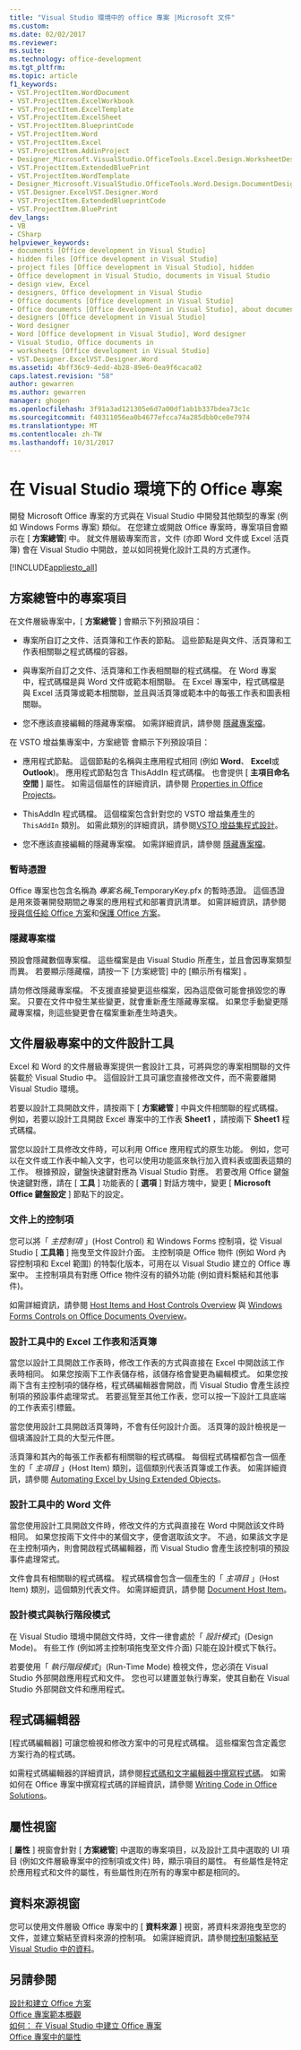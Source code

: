 ```yaml
---
title: "Visual Studio 環境中的 office 專案 |Microsoft 文件"
ms.custom: 
ms.date: 02/02/2017
ms.reviewer: 
ms.suite: 
ms.technology: office-development
ms.tgt_pltfrm: 
ms.topic: article
f1_keywords:
- VST.ProjectItem.WordDocument
- VST.ProjectItem.ExcelWorkbook
- VST.ProjectItem.ExcelTemplate
- VST.ProjectItem.ExcelSheet
- VST.ProjectItem.BlueprintCode
- VST.ProjectItem.Word
- VST.ProjectItem.Excel
- VST.ProjectItem.AddinProject
- Designer_Microsoft.VisualStudio.OfficeTools.Excel.Design.WorksheetDesigner
- VST.ProjectItem.ExtendedBluePrint
- VST.ProjectItem.WordTemplate
- Designer_Microsoft.VisualStudio.OfficeTools.Word.Design.DocumentDesigner
- VST.Designer.ExcelVST.Designer.Word
- VST.ProjectItem.ExtendedBlueprintCode
- VST.ProjectItem.BluePrint
dev_langs:
- VB
- CSharp
helpviewer_keywords:
- documents [Office development in Visual Studio]
- hidden files [Office development in Visual Studio]
- project files [Office development in Visual Studio], hidden
- Office development in Visual Studio, documents in Visual Studio
- design view, Excel
- designers, Office development in Visual Studio
- Office documents [Office development in Visual Studio]
- Office documents [Office development in Visual Studio], about documents in Visual Studio
- designers [Office development in Visual Studio]
- Word designer
- Word [Office development in Visual Studio], Word designer
- Visual Studio, Office documents in
- worksheets [Office development in Visual Studio]
- VST.Designer.ExcelVST.Designer.Word
ms.assetid: 4bff36c9-4edd-4b28-89e6-0ea9f6caca02
caps.latest.revision: "58"
author: gewarren
ms.author: gewarren
manager: ghogen
ms.openlocfilehash: 3f91a3ad121305e6d7a00df1ab1b337bdea73c1c
ms.sourcegitcommit: f40311056ea0b4677efcca74a285dbb0ce0e7974
ms.translationtype: MT
ms.contentlocale: zh-TW
ms.lasthandoff: 10/31/2017
---
```

# <a name="office-projects-in-the-visual-studio-environment"></a>在 Visual Studio 環境下的 Office 專案
  開發 Microsoft Office 專案的方式與在 Visual Studio 中開發其他類型的專案 (例如 Windows Forms 專案) 類似。 在您建立或開啟 Office 專案時，專案項目會顯示在 [ **方案總管**] 中。 就文件層級專案而言，文件 (亦即 Word 文件或 Excel 活頁簿) 會在 Visual Studio 中開啟，並以如同視覺化設計工具的方式運作。  
  
 [!INCLUDE[appliesto_all](../vsto/includes/appliesto-all-md.md)]  
  
## <a name="project-items-in-solution-explorer"></a>方案總管中的專案項目  
 在文件層級專案中，[ **方案總管** ] 會顯示下列預設項目：  
  
-   專案所自訂之文件、活頁簿和工作表的節點。 這些節點是與文件、活頁簿和工作表相關聯之程式碼檔的容器。  
  
-   與專案所自訂之文件、活頁簿和工作表相關聯的程式碼檔。 在 Word 專案中，程式碼檔是與 Word 文件或範本相關聯。 在 Excel 專案中，程式碼檔是與 Excel 活頁簿或範本相關聯，並且與活頁簿或範本中的每張工作表和圖表相關聯。  
  
-   您不應該直接編輯的隱藏專案檔。 如需詳細資訊，請參閱 [隱藏專案檔](#hiddenfiles)。  
  
 在 VSTO 增益集專案中，方案總管  會顯示下列預設項目：  
  
-   應用程式節點。 這個節點的名稱與主應用程式相同 (例如 **Word**、 **Excel**或 **Outlook**)。 應用程式節點包含 ThisAddIn 程式碼檔。 也會提供 [ **主項目命名空間** ] 屬性。 如需這個屬性的詳細資訊，請參閱 [Properties in Office Projects](../vsto/properties-in-office-projects.md)。  
  
-   ThisAddIn 程式碼檔。 這個檔案包含針對您的 VSTO 增益集產生的 `ThisAddIn` 類別。 如需此類別的詳細資訊，請參閱[VSTO 增益集程式設計](../vsto/programming-vsto-add-ins.md)。  
  
-   您不應該直接編輯的隱藏專案檔。 如需詳細資訊，請參閱 [隱藏專案檔](#hiddenfiles)。  
  
### <a name="temporary-certificates"></a>暫時憑證  
 Office 專案也包含名稱為 *專案名稱*_TemporaryKey.pfx 的暫時憑證。 這個憑證是用來簽署開發期間之專案的應用程式和部署資訊清單。 如需詳細資訊，請參閱[授與信任給 Office 方案](../vsto/granting-trust-to-office-solutions.md)和[保護 Office 方案](../vsto/securing-office-solutions.md)。  
  
###  <a name="hiddenfiles"></a> 隱藏專案檔  
 預設會隱藏數個專案檔。 這些檔案是由 Visual Studio 所產生，並且會因專案類型而異。 若要顯示隱藏檔，請按一下 [方案總管]  中的 [顯示所有檔案] 。  
  
 請勿修改隱藏專案檔。 不支援直接變更這些檔案，因為這麼做可能會損毀您的專案。 只要在文件中發生某些變更，就會重新產生隱藏專案檔。 如果您手動變更隱藏專案檔，則這些變更會在檔案重新產生時遺失。  
  
## <a name="document-designer-in-document-level-projects"></a>文件層級專案中的文件設計工具  
 Excel 和 Word 的文件層級專案提供一套設計工具，可將與您的專案相關聯的文件裝載於 Visual Studio 中。 這個設計工具可讓您直接修改文件，而不需要離開 Visual Studio 環境。  
  
 若要以設計工具開啟文件，請按兩下 [ **方案總管** ] 中與文件相關聯的程式碼檔。 例如，若要以設計工具開啟 Excel 專案中的工作表 **Sheet1** ，請按兩下 **Sheet1** 程式碼檔。  
  
 當您以設計工具修改文件時，可以利用 Office 應用程式的原生功能。 例如，您可以在文件或工作表中輸入文字，也可以使用功能區來執行加入資料表或圖表這類的工作。 根據預設，鍵盤快速鍵對應為 Visual Studio 對應。 若要改用 Office 鍵盤快速鍵對應，請在 [ **工具** ] 功能表的 [ **選項** ] 對話方塊中，變更 [ **Microsoft Office 鍵盤設定** ] 節點下的設定。  
  
### <a name="controls-on-documents"></a>文件上的控制項  
 您可以將「 *主控制項* 」(Host Control) 和 Windows Forms 控制項，從 Visual Studio [ **工具箱** ] 拖曳至文件設計介面。 主控制項是 Office 物件 (例如 Word 內容控制項和 Excel 範圍) 的特製化版本，可用在以 Visual Studio 建立的 Office 專案中。 主控制項具有對應 Office 物件沒有的額外功能 (例如資料繫結和其他事件)。  
  
 如需詳細資訊，請參閱 [Host Items and Host Controls Overview](../vsto/host-items-and-host-controls-overview.md) 與 [Windows Forms Controls on Office Documents Overview](../vsto/windows-forms-controls-on-office-documents-overview.md)。  
  
### <a name="excel-worksheets-and-workbooks-in-the-designer"></a>設計工具中的 Excel 工作表和活頁簿  
 當您以設計工具開啟工作表時，修改工作表的方式與直接在 Excel 中開啟該工作表時相同。 如果您按兩下工作表儲存格，該儲存格會變更為編輯模式。 如果您按兩下含有主控制項的儲存格，程式碼編輯器會開啟，而 Visual Studio 會產生該控制項的預設事件處理常式。 若要巡覽至其他工作表，您可以按一下設計工具底端的工作表索引標籤。  
  
 當您使用設計工具開啟活頁簿時，不會有任何設計介面。 活頁簿的設計檢視是一個填滿設計工具的大型元件匣。  
  
 活頁簿和其內的每張工作表都有相關聯的程式碼檔。 每個程式碼檔都包含一個產生的「 *主項目* 」(Host Item) 類別，這個類別代表活頁簿或工作表。 如需詳細資訊，請參閱 [Automating Excel by Using Extended Objects](../vsto/automating-excel-by-using-extended-objects.md)。  
  
### <a name="word-documents-in-the-designer"></a>設計工具中的 Word 文件  
 當您使用設計工具開啟文件時，修改文件的方式與直接在 Word 中開啟該文件時相同。 如果您按兩下文件中的某個文字，便會選取該文字。 不過，如果該文字是在主控制項內，則會開啟程式碼編輯器，而 Visual Studio 會產生該控制項的預設事件處理常式。  
  
 文件會具有相關聯的程式碼檔。 程式碼檔會包含一個產生的「 *主項目* 」(Host Item) 類別，這個類別代表文件。 如需詳細資訊，請參閱 [Document Host Item](../vsto/document-host-item.md)。  
  
### <a name="design-mode-vs-run-time-mode"></a>設計模式與執行階段模式  
 在 Visual Studio 環境中開啟文件時，文件一律會處於「 *設計模式*」(Design Mode)。 有些工作 (例如將主控制項拖曳至文件介面) 只能在設計模式下執行。  
  
 若要使用「 *執行階段模式*」(Run-Time Mode) 檢視文件，您必須在 Visual Studio 外部開啟應用程式和文件。 您也可以建置並執行專案，使其自動在 Visual Studio 外部開啟文件和應用程式。  
  
## <a name="code-editor"></a>程式碼編輯器  
 [程式碼編輯器] 可讓您檢視和修改方案中的可見程式碼檔。 這些檔案包含定義您方案行為的程式碼。  
  
 如需程式碼編輯器的詳細資訊，請參閱[程式碼和文字編輯器中撰寫程式碼](/visualstudio/ide/writing-code-in-the-code-and-text-editor)。 如需如何在 Office 專案中撰寫程式碼的詳細資訊，請參閱 [Writing Code in Office Solutions](../vsto/writing-code-in-office-solutions.md)。  
  
## <a name="properties-window"></a>屬性視窗  
 [ **屬性** ] 視窗會針對 [ **方案總管**] 中選取的專案項目，以及設計工具中選取的 UI 項目 (例如文件層級專案中的控制項或文件) 時，顯示項目的屬性。 有些屬性是特定於應用程式和文件的屬性，有些屬性則在所有的專案中都是相同的。  
  
## <a name="data-sources-window"></a>資料來源視窗  
 您可以使用文件層級 Office 專案中的 [ **資料來源** ] 視窗，將資料來源拖曳至您的文件，並建立繫結至資料來源的控制項。 如需詳細資訊，請參閱[控制項繫結至 Visual Studio 中的資料](/visualstudio/data-tools/bind-controls-to-data-in-visual-studio)。  
  
## <a name="see-also"></a>另請參閱  
 [設計和建立 Office 方案](../vsto/designing-and-creating-office-solutions.md)   
 [Office 專案範本概觀](../vsto/office-project-templates-overview.md)   
 [如何： 在 Visual Studio 中建立 Office 專案](../vsto/how-to-create-office-projects-in-visual-studio.md)   
 [Office 專案中的屬性](../vsto/properties-in-office-projects.md)  
  
  